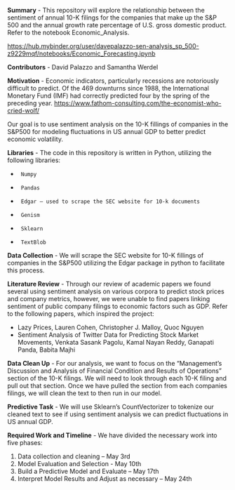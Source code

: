 
**Summary** - This repository will explore the relationship between the sentiment of annual 10-K filings for the companies that make up the S&P 500 and the annual growth rate percentage of U.S. gross domestic product. Refer to the notebook Economic_Analysis. 

https://hub.mybinder.org/user/davepalazzo-sen-analysis_sp_500-z9229mqf/notebooks/Economic_Forecasting.ipynb

**Contributors** - David Palazzo and Samantha Werdel 

**Motivation** - Economic indicators, particularly recessions are notoriously difficult to predict. Of the 469 downturns since 1988, the International Monetary Fund (IMF) had correctly predicted four by the spring of the preceding year.
https://www.fathom-consulting.com/the-economist-who-cried-wolf/

Our goal is to use sentiment analysis on the 10-K fillings of companies in the S&P500 for modeling fluctuations in US annual GDP to better predict economic volatility.

**Libraries** - The code in this repository is written in Python, utilizing the following libraries:
   -      Numpy
   -      Pandas
   -      Edgar – used to scrape the SEC website for 10-k documents
   -      Genism
   -      Sklearn
   -      TextBlob

**Data Collection** - We will scrape the SEC website for 10-K fillings of companies in the S&P500 utilizing the Edgar package in python to facilitate this process.

**Literature Review** - Through our review of academic papers we found several using sentiment analysis on various corpora to predict stock prices and company metrics, however, we were unable to find papers linking sentiment of public company filings to economic factors such as GDP. Refer to the following papers, which inspired the project:
 
   -  Lazy Prices, Lauren Cohen, Christopher J. Malloy, Quoc Nguyen
   -  Sentiment Analysis of Twitter Data for Predicting Stock Market Movements, Venkata Sasank Pagolu, Kamal Nayan Reddy, Ganapati Panda, Babita Majhi 

**Data Clean Up** - For our analysis, we want to focus on the “Management’s Discussion and Analysis of Financial Condition and Results of Operations” section of the 10-K filings. We will need to look through each 10-K filing and pull out that section. Once we have pulled the section from each companies filings, we will clean the text to then run in our model.

**Predictive Task** - We will use Sklearn’s CountVectorizer to tokenize our cleaned text to see if using sentiment analysis we can predict fluctuations in US annual GDP.

**Required Work and Timeline** - We have divided the necessary work into five phases:<br>

1)    Data collection and cleaning – May 3rd<br>
2)    Model Evaluation and Selection -  May 10th<br>
3)    Build a Predictive Model and Evaluate – May 17th<br>
4)    Interpret Model Results and Adjust as necessary – May 24th  


```python

```
